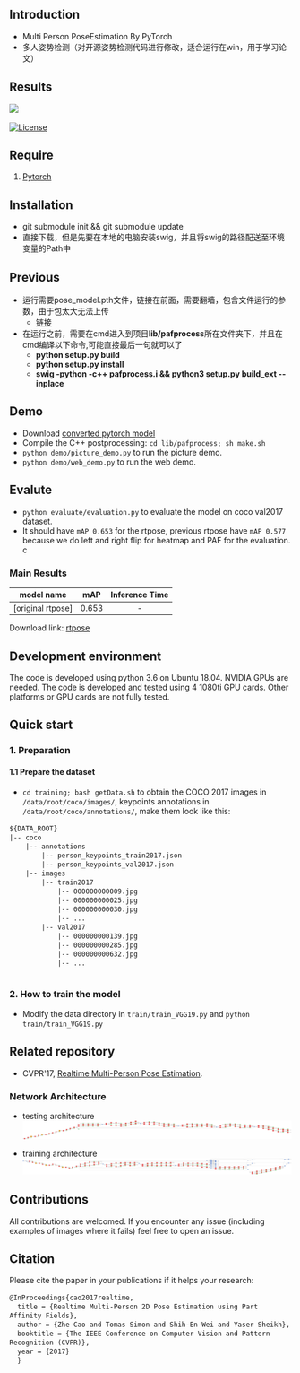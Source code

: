 ## Introduction
- Multi Person PoseEstimation By PyTorch
- 多人姿势检测（对开源姿势检测代码进行修改，适合运行在win，用于学习论文）

## Results

<p align="left">
<img src="./readme/result.gif", width="720">
</p>

[![License](https://img.shields.io/github/license/mashape/apistatus.svg)](https://opensource.org/licenses/MIT) 

## Require
1. [Pytorch](http://pytorch.org/)

## Installation

- git submodule init && git submodule update
- 直接下载，但是先要在本地的电脑安装swig，并且将swig的路径配送至环境变量的Path中

## Previous

- 运行需要pose_model.pth文件，链接在前面，需要翻墙，包含文件运行的参数，由于包太大无法上传
  - [链接](https://www.dropbox.com/s/ae071mfm2qoyc8v/pose_model.pth?dl=0)
- 在运行之前，需要在cmd进入到项目**lib/pafprocess**所在文件夹下，并且在cmd编译以下命令,可能直接最后一句就可以了
  - **python setup.py build**
  - **python setup.py install**
  - **swig -python -c++ pafprocess.i && python3 setup.py build_ext --inplace**

## Demo
- Download [converted pytorch model](https://www.dropbox.com/s/ae071mfm2qoyc8v/pose_model.pth?dl=0)
- Compile the C++ postprocessing: `cd lib/pafprocess; sh make.sh` 
- `python demo/picture_demo.py` to run the picture demo.
- `python demo/web_demo.py` to run the web demo.

## Evalute
- `python evaluate/evaluation.py` to evaluate the model on coco val2017 dataset.
- It should have `mAP 0.653` for the rtpose, previous rtpose have `mAP 0.577` because we do left and right flip for heatmap and PAF for the evaluation. 
c
### Main Results

| model name| mAP |  Inference Time |
| :---------: | :---------: |:---------: |
|[original rtpose]   | 0.653 |-|

Download link:
[rtpose](https://www.dropbox.com/s/ae071mfm2qoyc8v/pose_model.pth?dl=0)

## Development environment

The code is developed using python 3.6 on Ubuntu 18.04. NVIDIA GPUs are needed. The code is developed and tested using 4 1080ti GPU cards. Other platforms or GPU cards are not fully tested.  

## Quick start

### 1. Preparation

#### 1.1 Prepare the dataset
- `cd training; bash getData.sh` to obtain the COCO 2017 images in `/data/root/coco/images/`, keypoints annotations in `/data/root/coco/annotations/`,
make them look like this:
```
${DATA_ROOT}
|-- coco
    |-- annotations
        |-- person_keypoints_train2017.json
        |-- person_keypoints_val2017.json
    |-- images
        |-- train2017
            |-- 000000000009.jpg
            |-- 000000000025.jpg
            |-- 000000000030.jpg
            |-- ... 
        |-- val2017
            |-- 000000000139.jpg
            |-- 000000000285.jpg
            |-- 000000000632.jpg
            |-- ... 
        

```

### 2. How to train the model
- Modify the data directory in `train/train_VGG19.py` and `python train/train_VGG19.py`

## Related repository
- CVPR'17, [Realtime Multi-Person Pose Estimation](https://github.com/ZheC/Realtime_Multi-Person_Pose_Estimation).

### Network Architecture
- testing architecture
![Teaser?](./readme/pose.png)

- training architecture
![Teaser?](./readme/training_structure.png)

## Contributions

All contributions are welcomed. If you encounter any issue (including examples of images where it fails) feel free to open an issue.

## Citation
Please cite the paper in your publications if it helps your research: 

    @InProceedings{cao2017realtime,
      title = {Realtime Multi-Person 2D Pose Estimation using Part Affinity Fields},
      author = {Zhe Cao and Tomas Simon and Shih-En Wei and Yaser Sheikh},
      booktitle = {The IEEE Conference on Computer Vision and Pattern Recognition (CVPR)},
      year = {2017}
      }
